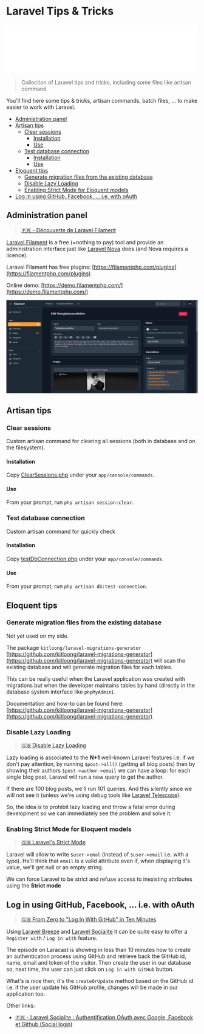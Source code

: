 <!-- This file has been generated by the concat.sh script. -->
<!-- Don't modify this file manually (you'll loose your changes) -->
<!-- but run the tool once more -->
<!-- Last refresh date: Wednesday, December 13, 2023, 09:08:53 -->

# Laravel Tips & Tricks

![Banner](./banner.svg)

> Collection of Laravel tips and tricks, including some files like artisan command

You'll find here some tips & tricks, artisan commands, batch files, ... to make easier to work with Laravel.

<!-- table-of-contents - start -->
* [Administration panel](#administration-panel)
* [Artisan tips](#artisan-tips)
  * [Clear sessions](#clear-sessions)
    * [Installation](#installation)
    * [Use](#use)
  * [Test database connection](#test-database-connection)
    * [Installation](#installation)
    * [Use](#use)
* [Eloquent tips](#eloquent-tips)
  * [Generate migration files from the existing database](#generate-migration-files-from-the-existing-database)
  * [Disable Lazy Loading](#disable-lazy-loading) 
  * [Enabling Strict Mode for Eloquent models](#enabling-strict-mode-for-eloquent-models)
* [Log in using GitHub, Facebook, ... i.e. with oAuth](#log-in-using-github-facebook-i-e-with-oauth)<!-- table-of-contents - end -->

## Administration panel

> [🇫🇷 - Découverte de Laravel Filament](https://laravel.sillo.org/laravel-filament/)

[Laravel Filament](https://filamentphp.com/) is a free (=nothing to pay) tool and provide an administration interface just like [Laravel Nova](https://nova.laravel.com/) does (and Nova requires a licence).

Laravel Filament has free plugins: [https://filamentphp.com/plugins](https://filamentphp.com/plugins)

Online demo: [https://demo.filamentphp.com/](https://demo.filamentphp.com/)

![Laravel Filament](./administration/images/laravel_filament.png)

## Artisan tips

### Clear sessions

Custom artisan command for clearing all sessions (both in database and on the filesystem).

#### Installation

Copy [ClearSessions.php](ClearSessions.php) under your `app/console/commands`.

#### Use

From your prompt, run `php artisan session:clear`.

### Test database connection

Custom artisan command for quickly check

#### Installation

Copy [testDbConnection.php](testDbConnection.php) under your `app/console/commands`.

#### Use

From your prompt, run `php artisan db:test-connection`.

## Eloquent tips

### Generate migration files from the existing database

Not yet used on my side.

The package `kitloong/laravel-migrations-generator` [https://github.com/kitloong/laravel-migrations-generator](https://github.com/kitloong/laravel-migrations-generator) will scan the existing database and will generate migration files for each tables.

This can be really useful when the Laravel application was created with migrations but when the developer maintains tables by hand (directly in the database system interface like `phpMyAdmin`).

Documentation and how-to can be found here: [https://github.com/kitloong/laravel-migrations-generator](https://github.com/kitloong/laravel-migrations-generator)

### Disable Lazy Loading 

> [🇬🇧 Disable Lazy Loading](https://laracasts.com/series/jeffreys-larabits/episodes/3)

Lazy loading is associated to the **N+1** well-known Laravel features i.e. if we don't pay attention, by running `$post->all()` (getting all blog posts) then by showing their authors `$post->author->email` we can have a loop: for each single blog post, Laravel will run a new query to get the author.

If there are 100 blog posts, we'll run 101 queries. And this silently since we will not see it (unless we're using debug tools like [Laravel Telescope](https://laravel.com/docs/master/telescope)).

So, the idea is to prohibit lazy loading and throw a fatal error during development so we can immediately see the problem and solve it.

### Enabling Strict Mode for Eloquent models

> [🇬🇧 Laravel's Strict Mode](https://laracasts.com/series/jeffreys-larabits/episodes/29)

Laravel will allow to write `$user->emal` (instead of `$user->email` i.e. with a typo). He'll think that `email` is a valid attribute even if, when displaying it's value, we'll get null or an empty string.

We can force Laravel to be strict and refuse access to inexisting attributes using the **Strict mode**  

## Log in using GitHub, Facebook, ... i.e. with oAuth

> [🇬🇧 From Zero to "Log In With GitHub" in Ten Minutes](https://laracasts.com/series/jeffreys-larabits/episodes/25)

Using [Laravel Breeze](https://laravel.com/docs/10.x/starter-kits#laravel-breeze) and [Laravel Socialite](https://laravel.com/docs/10.x/socialite) it can be quite easy to offer a `Register with` / `Log in with` feature.

The episode on Laracast is showing in less than 10 minutes how to create an authentication process using GitHub and retrieve back the GitHub id, name, email and token of the visitor. Then create the user in our database so, next time, the user can just click on `Log in with GitHub` button.

What's is nice then, it's the `createOrUpdate` method based on the GitHub id i.e. if the user update his GitHub profile, changes will be made in our application too.

Other links:

* [🇫🇷 - Laravel Socialite : Authentification OAuth avec Google, Facebook et Github (Social login)](https://www.akilischool.com/cours/laravel-socialite-connexion-inscription-avec-google-facebook-github-linkedin-social-login)
